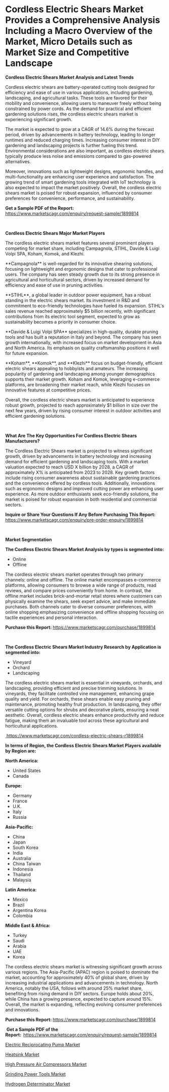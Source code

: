 <p><h1>Cordless Electric Shears Market Provides a Comprehensive Analysis Including a Macro Overview of the Market, Micro Details such as Market Size and Competitive Landscape</h1></p><p><strong>Cordless Electric Shears Market Analysis and Latest Trends</strong></p>
<p><p>Cordless electric shears are battery-operated cutting tools designed for efficiency and ease of use in various applications, including gardening, landscaping, and agricultural tasks. These tools are favored for their mobility and convenience, allowing users to maneuver freely without being constrained by power cords. As the demand for practical and efficient gardening solutions rises, the cordless electric shears market is experiencing significant growth.</p><p>The market is expected to grow at a CAGR of 14.6% during the forecast period, driven by advancements in battery technology, leading to longer runtimes and reduced charging times. Increasing consumer interest in DIY gardening and landscaping projects is further fueling this trend. Environmental considerations are also important, as cordless electric shears typically produce less noise and emissions compared to gas-powered alternatives.</p><p>Moreover, innovations such as lightweight designs, ergonomic handles, and multi-functionality are enhancing user experience and satisfaction. The growing trend of smart gardening tools integrated with IoT technology is also expected to impact the market positively. Overall, the cordless electric shears market is poised for robust expansion, influenced by consumer preferences for convenience, performance, and sustainability.</p></p>
<p><strong>Get a Sample PDF of the Report:&nbsp;</strong> <a href="https://www.marketscagr.com/enquiry/request-sample/1899814?utm_campaign=2095&utm_medium=2&utm_source=Github&utm_content=ia&utm_term=10042025&utm_id=cordless-electric-shears">https://www.marketscagr.com/enquiry/request-sample/1899814</a></p>
<p>&nbsp;</p>
<p><strong>Cordless Electric Shears Major Market Players</strong></p>
<p><p>The cordless electric shears market features several prominent players competing for market share, including Campagnola, STIHL, Davide & Luigi Volpi SPA, Koham, Komok, and Klezhi. </p><p>**Campagnola** is well-regarded for its innovative shearing solutions, focusing on lightweight and ergonomic designs that cater to professional users. The company has seen steady growth due to its strong presence in agricultural and horticultural sectors, driven by increased demand for efficiency and ease of use in pruning activities.</p><p>**STIHL**, a global leader in outdoor power equipment, has a robust standing in the electric shears market. Its investment in R&D and commitment to eco-friendly technologies have fueled its expansion. STIHL's sales revenue reached approximately $5 billion recently, with significant contributions from its electric tool segment, expected to grow as sustainability becomes a priority in consumer choice.</p><p>**Davide & Luigi Volpi SPA** specializes in high-quality, durable pruning tools and has built a reputation in Italy and beyond. The company has seen growth internationally, with increased focus on market development in Asia and North America. Its emphasis on quality craftsmanship positions it well for future expansion.</p><p>**Koham**, **Komok**, and **Klezhi** focus on budget-friendly, efficient electric shears appealing to hobbyists and amateurs. The increasing popularity of gardening and landscaping among younger demographics supports their market growth. Koham and Komok, leveraging e-commerce platforms, are broadening their market reach, while Klezhi focuses on innovative features at competitive prices.</p><p>Overall, the cordless electric shears market is anticipated to experience robust growth, projected to reach approximately $1 billion in size over the next few years, driven by rising consumer interest in outdoor activities and efficient gardening solutions.</p></p>
<p>&nbsp;</p>
<p><strong>What Are The Key Opportunities For Cordless Electric Shears Manufacturers?</strong></p>
<p><p>The Cordless Electric Shears market is projected to witness significant growth, driven by advancements in battery technology and increasing demand for efficient gardening and landscaping tools. With a market valuation expected to reach USD X billion by 2028, a CAGR of approximately X% is anticipated from 2023 to 2028. Key growth factors include rising consumer awareness about sustainable gardening practices and the convenience offered by cordless tools. Additionally, innovations such as ergonomic designs and improved cutting power are enhancing user experience. As more outdoor enthusiasts seek eco-friendly solutions, the market is poised for robust expansion in both residential and commercial sectors.</p></p>
<p><strong>Inquire or Share Your Questions If Any Before Purchasing This Report:</strong> <a href="https://www.marketscagr.com/enquiry/pre-order-enquiry/1899814?utm_campaign=2095&utm_medium=2&utm_source=Github&utm_content=ia&utm_term=10042025&utm_id=cordless-electric-shears">https://www.marketscagr.com/enquiry/pre-order-enquiry/1899814</a></p>
<p>&nbsp;</p>
<p><strong>Market Segmentation</strong></p>
<p><strong>The Cordless Electric Shears Market Analysis by types is segmented into:</strong></p>
<p><ul><li>Online</li><li>Offline</li></ul></p>
<p><p>The cordless electric shears market operates through two primary channels: online and offline. The online market encompasses e-commerce platforms, allowing consumers to browse a wide range of products, read reviews, and compare prices conveniently from home. In contrast, the offline market includes brick-and-mortar retail stores where customers can physically examine the shears, seek expert advice, and make immediate purchases. Both channels cater to diverse consumer preferences, with online shopping emphasizing convenience and offline shopping focusing on tactile experiences and personal interaction.</p></p>
<p><strong>Purchase this Report:&nbsp;</strong><a href="https://www.marketscagr.com/purchase/1899814?utm_campaign=2095&utm_medium=2&utm_source=Github&utm_content=ia&utm_term=10042025&utm_id=cordless-electric-shears">https://www.marketscagr.com/purchase/1899814</a></p>
<p>&nbsp;</p>
<p><strong>The Cordless Electric Shears Market Industry Research by Application is segmented into:</strong></p>
<p><ul><li>Vineyard</li><li>Orchard</li><li>Landscaping</li></ul></p>
<p><p>The cordless electric shears market is essential in vineyards, orchards, and landscaping, providing efficient and precise trimming solutions. In vineyards, they facilitate controlled vine management, enhancing grape quality and yield. For orchards, these shears enable easy pruning and maintenance, promoting healthy fruit production. In landscaping, they offer versatile cutting options for shrubs and decorative plants, ensuring a neat aesthetic. Overall, cordless electric shears enhance productivity and reduce fatigue, making them an invaluable tool across these agricultural and horticultural applications.</p></p>
<p><a href="https://www.marketscagr.com/cordless-electric-shears-r1899814?utm_campaign=2095&utm_medium=2&utm_source=Github&utm_content=ia&utm_term=10042025&utm_id=cordless-electric-shears">&nbsp;https://www.marketscagr.com/cordless-electric-shears-r1899814</a></p>
<p><strong>In terms of Region, the Cordless Electric Shears Market Players available by Region are:</strong></p>
<p>
    <p> <strong> North America: </strong>
        <ul>
            <li>United States</li>
            <li>Canada</li>
        </ul>
        </p> 
    <p> <strong> Europe: </strong>
        <ul>
            <li>Germany</li>
            <li>France</li>
            <li>U.K.</li>
            <li>Italy</li>
            <li>Russia</li>
        </ul>
        </p> 
    <p> <strong> Asia-Pacific: </strong>
        <ul>
            <li>China</li>
            <li>Japan</li>
            <li>South Korea</li>
            <li>India</li>
            <li>Australia</li>
            <li>China Taiwan</li>
            <li>Indonesia</li>
            <li>Thailand</li>
            <li>Malaysia</li>
        </ul>
        </p> 
    <p> <strong> Latin America: </strong>
        <ul>
            <li>Mexico</li>
            <li>Brazil</li>
            <li>Argentina Korea</li>
            <li>Colombia</li>
        </ul>
        </p> 
    <p> <strong> Middle East & Africa: </strong>
        <ul>
            <li>Turkey</li>
            <li>Saudi</li>
            <li>Arabia</li>
            <li>UAE</li>
            <li>Korea</li>
        </ul>
    </p>
    </p>
<p><p>The cordless electric shears market is witnessing significant growth across various regions. The Asia-Pacific (APAC) region is poised to dominate the market, accounting for approximately 40% of global share, driven by increasing industrial applications and advancements in technology. North America, notably the USA, follows with around 25% market share, benefiting from rising demand in DIY sectors. Europe holds about 20%, while China has a growing presence, expected to capture around 15%. Overall, the market is expanding, reflecting evolving consumer preferences and innovations.</p></p>
<p><strong>Purchase this Report: </strong><a href="https://www.marketscagr.com/purchase/1899814?utm_campaign=2095&utm_medium=2&utm_source=Github&utm_content=ia&utm_term=10042025&utm_id=cordless-electric-shears">https://www.marketscagr.com/purchase/1899814</a></p>
<p>&nbsp;<strong>Get a Sample PDF of the Report:&nbsp;&nbsp;</strong><a href="https://www.marketscagr.com/enquiry/request-sample/1899814?utm_campaign=2095&utm_medium=2&utm_source=Github&utm_content=ia&utm_term=10042025&utm_id=cordless-electric-shears">https://www.marketscagr.com/enquiry/request-sample/1899814</a></p>
<p><strong></strong></p>
<p><p><a href="https://github.com/qianyateina/Market-Research-Report-List-1/blob/main/electric-reciprocating-pump-market.md?utm_campaign=2095&utm_medium=2&utm_source=Github&utm_content=ia&utm_term=10042025&utm_id=cordless-electric-shears">Electric Reciprocating Pump Market</a></p><p><a href="https://github.com/cwasicioaie/Market-Research-Report-List-1/blob/main/heatsink-market.md?utm_campaign=2095&utm_medium=2&utm_source=Github&utm_content=ia&utm_term=10042025&utm_id=cordless-electric-shears">Heatsink Market</a></p><p><a href="https://github.com/handyiongikg/Market-Research-Report-List-1/blob/main/high-pressure-air-compressors-market.md?utm_campaign=2095&utm_medium=2&utm_source=Github&utm_content=ia&utm_term=10042025&utm_id=cordless-electric-shears">High Pressure Air Compressors Market</a></p><p><a href="https://github.com/ebalabenoot/Market-Research-Report-List-1/blob/main/grinding-power-tools-market.md?utm_campaign=2095&utm_medium=2&utm_source=Github&utm_content=ia&utm_term=10042025&utm_id=cordless-electric-shears">Grinding Power Tools Market</a></p><p><a href="https://github.com/nellygussisy/Market-Research-Report-List-1/blob/main/hydrogen-determinator-market.md?utm_campaign=2095&utm_medium=2&utm_source=Github&utm_content=ia&utm_term=10042025&utm_id=cordless-electric-shears">Hydrogen Determinator Market</a></p></p>